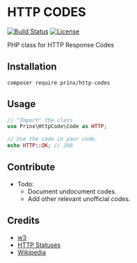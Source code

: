 # HTTP CODES

<p>
<a href="https://travis-ci.org/prinx/http-codes"><img src="https://travis-ci.com/prinx/http-codes.svg?branch=main" alt="Build Status"></a>
<a href="https://packagist.org/packages/prinx/http-codes"><img src="https://poser.pugx.org/prinx/http-codes/license" alt="License"></a>
</p>


PHP class for HTTP Response Codes

## Installation

```shell
composer require prinx/http-codes
```

## Usage

```php
// "Import" the class
use Prinx\HttpCode\Code as HTTP;

// Use the code in your code.
echo HTTP::OK; // 200
```

## Contribute

- Todo:
  - Document undocument codes.
  - Add other relevant unofficial codes.

## Credits

- [w3](https://www.w3.org/Protocols/rfc2616/rfc2616-sec10.html)
- [HTTP Statuses](https://httpstatuses.com/)
- [Wikipedia](https://en.wikipedia.org/wiki/List_of_HTTP_status_codes)
